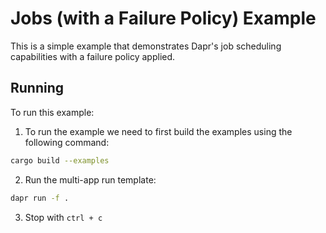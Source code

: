 # Jobs (with a Failure Policy) Example

This is a simple example that demonstrates Dapr's job scheduling capabilities with a failure policy applied.

## Running

To run this example:

1. To run the example we need to first build the examples using the following command:

<!-- STEP
name: Build
background: false
sleep: 30
timeout: 60
-->

```bash
cargo build --examples
```

<!-- END_STEP -->

2. Run the multi-app run template:

<!-- STEP
name: Run multi-app
output_match_mode: substring
match_order: none
expected_stdout_lines:
  - 'job scheduled successfully'
  - 'job received'
  - 'received job on ping_pong_handler'
  - 'received job on ping_pong_handler'
  - 'received job on ping_pong_handler'
  - 'received job on ping_pong_handler'
  - 'received job on ping_pong_handler'
background: true
sleep: 30
timeout_seconds: 30
-->

```bash
dapr run -f .
```

<!-- END_STEP -->

3. Stop with `ctrl + c`
